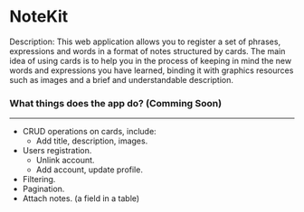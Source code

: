 ﻿# NoteKit

Description: This web application allows you to register a set of phrases, expressions and words in a format of notes structured by cards. The main idea of using cards is to help you in the process of keeping in mind the new words and expressions you have learned, binding it with graphics resources such as images and a brief and understandable description.

### What things does the app do? (Comming Soon)

---

- CRUD operations on cards, include:
    - Add title, description, images.
- Users registration.
    - Unlink account.
    - Add account, update profile.
- Filtering.
- Pagination.
- Attach notes. (a field in a table)
